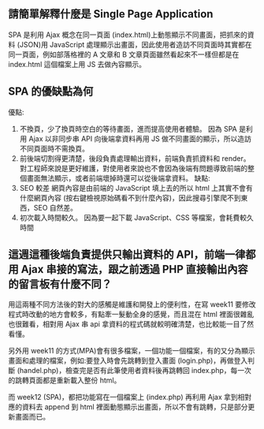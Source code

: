 ## 請簡單解釋什麼是 Single Page Application
SPA 是利用 Ajax 概念在同一頁面 (index.html)上動態顯示不同畫面，把抓來的資料 (JSON)用 JavaScript 處理顯示出畫面，因此使用者造訪不同頁面時其實都在同一頁面，例如部落格裡的 A 文章和 B 文章頁面雖然看起來不一樣但都是在 index.html 這個檔案上用 JS 去做內容顯示。

## SPA 的優缺點為何
優點:
1. 不換頁，少了換頁時空白的等待畫面，進而提高使用者體驗。
因為 SPA 是利用 Ajax 以非同步串 API 向後端拿資料再用 JS 做不同畫面的顯示，所以造訪不同頁面時不需換頁。
2. 前後端切割得更清楚，後段負責處理輸出資料，前端負責抓資料和 render。
對工程師來說是更好維護，對使用者來說也不會因為後端有問題導致前端的整個畫面無法顯示，或者前端壞掉時還可以從後端拿資料。
缺點:
1. SEO 較差
網頁內容是由前端的 JavaScript 填上去的所以 html 上其實不會有什麼網頁內容 (按右鍵檢視原始碼看不到什麼內容)，因此搜尋引擎爬不到東西，SEO 自然差。
2. 初次載入時間較久。
因為要一起下載 JavaScript、CSS 等檔案，會耗費較久時間

## 這週這種後端負責提供只輸出資料的 API，前端一律都用 Ajax 串接的寫法，跟之前透過 PHP 直接輸出內容的留言板有什麼不同？
用這兩種不同方法後的對大的感觸是維護和開發上的便利性，在寫 week11 要修改程式時改動的地方會較多，有點牽一髮動全身的感覺，而且混在 html 裡面很雜亂也很難看，相對用 Ajax 串 api 拿資料的程式碼就較明確清楚，也比較能一目了然看懂。

另外用 week11 的方式(MPA)會有很多檔案，一個功能一個檔案，有的又分為顯示畫面和處理的檔案，例如:要登入時會先跳轉到登入畫面 (login.php)，再做登入判斷 (handel.php)，檢查完是否有此筆使用者資料後再跳轉回 index.php，每一次的跳轉頁面都是重新載入整份 html。

而 week12 (SPA)，都把功能寫在一個檔案上 (index.php) 再利用 Ajax 拿到相對應的資料去 append 到 html 裡面動態顯示出畫面，所以不會有跳轉，只是部分更新畫面而已。

